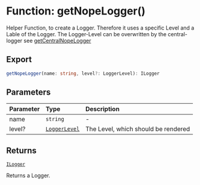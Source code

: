 # Function: getNopeLogger()

Helper Function, to create a Logger. Therefore it uses a specific Level and a Lable of the
Logger. The Logger-Level can be overwritten by the central-logger see [getCentralNopeLogger](function.getCentralNopeLogger.md)

## Export

```ts
getNopeLogger(name: string, level?: LoggerLevel): ILogger
```

## Parameters

| Parameter | Type                                                | Description                         |
| :-------- | :-------------------------------------------------- | :---------------------------------- |
| name      | `string`                                            | -                                   |
| level?    | [`LoggerLevel`](../types/type-alias.LoggerLevel.md) | The Level, which should be rendered |

## Returns

[`ILogger`](../interfaces/interface.ILogger.md)

Returns a Logger.

